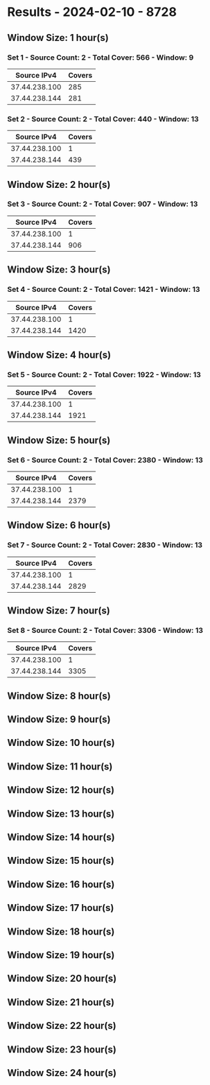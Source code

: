 # Results - 2024-02-10 - 8728 

## Window Size: 1 hour(s)

### Set 1 - Source Count: 2 - Total Cover: 566 - Window: 9

| Source IPv4 | Covers |
| --- | --- |
| 37.44.238.100 | 285 |
| 37.44.238.144 | 281 |

### Set 2 - Source Count: 2 - Total Cover: 440 - Window: 13

| Source IPv4 | Covers |
| --- | --- |
| 37.44.238.100 | 1 |
| 37.44.238.144 | 439 |

## Window Size: 2 hour(s)

### Set 3 - Source Count: 2 - Total Cover: 907 - Window: 13

| Source IPv4 | Covers |
| --- | --- |
| 37.44.238.100 | 1 |
| 37.44.238.144 | 906 |

## Window Size: 3 hour(s)

### Set 4 - Source Count: 2 - Total Cover: 1421 - Window: 13

| Source IPv4 | Covers |
| --- | --- |
| 37.44.238.100 | 1 |
| 37.44.238.144 | 1420 |

## Window Size: 4 hour(s)

### Set 5 - Source Count: 2 - Total Cover: 1922 - Window: 13

| Source IPv4 | Covers |
| --- | --- |
| 37.44.238.100 | 1 |
| 37.44.238.144 | 1921 |

## Window Size: 5 hour(s)

### Set 6 - Source Count: 2 - Total Cover: 2380 - Window: 13

| Source IPv4 | Covers |
| --- | --- |
| 37.44.238.100 | 1 |
| 37.44.238.144 | 2379 |

## Window Size: 6 hour(s)

### Set 7 - Source Count: 2 - Total Cover: 2830 - Window: 13

| Source IPv4 | Covers |
| --- | --- |
| 37.44.238.100 | 1 |
| 37.44.238.144 | 2829 |

## Window Size: 7 hour(s)

### Set 8 - Source Count: 2 - Total Cover: 3306 - Window: 13

| Source IPv4 | Covers |
| --- | --- |
| 37.44.238.100 | 1 |
| 37.44.238.144 | 3305 |

## Window Size: 8 hour(s)

## Window Size: 9 hour(s)

## Window Size: 10 hour(s)

## Window Size: 11 hour(s)

## Window Size: 12 hour(s)

## Window Size: 13 hour(s)

## Window Size: 14 hour(s)

## Window Size: 15 hour(s)

## Window Size: 16 hour(s)

## Window Size: 17 hour(s)

## Window Size: 18 hour(s)

## Window Size: 19 hour(s)

## Window Size: 20 hour(s)

## Window Size: 21 hour(s)

## Window Size: 22 hour(s)

## Window Size: 23 hour(s)

## Window Size: 24 hour(s)

